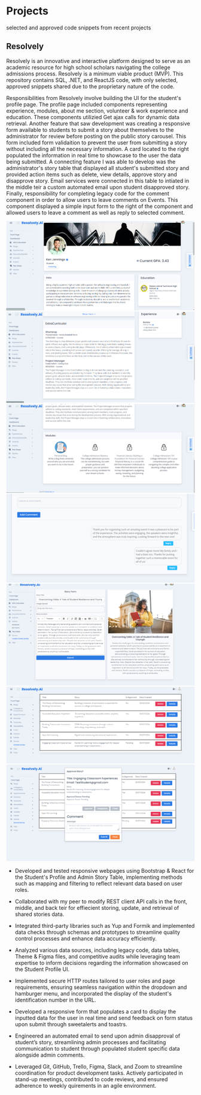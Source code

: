 # Projects
selected and approved code snippets from recent projects
## Resolvely

Resolvely is an innovative and interactive platform designed to serve as an academic resource for high school scholars navigating the college
admissions process. Resolvely is a minimum viable product (MVP). This repository contains SQL, .NET, and ReactJS code, with only selected, 
approved snippets shared due to the proprietary nature of the code.

Responsibilities from Resolvely involve building the UI for the student's profile page. The profile page included components representing experience, modules,
about me section, volunteer & work experience and education. These components utilizied Get ajax calls for dynamic data retrieval. Another feature that saw development was
creating a responsive form available to students to submit a story about themselves to the administrator for review before posting on the public story carousel. This form included
form validaition to prevent the user from submitting a story without including all the necessary information. A card located to the right populated the information in real time to
showcase to the user the data being submitted. A connecting feature I was able to develop was the administrator's story table that displayed all student's submitted story and provided action
items such as delete, view details, approve story and disapprove story. Email services were connected in this table to intiated in the middle teir a custom automated email upon student disapproved
story. Finally, responsibility for completing legacy code for the comment component in order to allow users to leave comments on Events. This component displayed a simple input form to the right of the component and allowed users to leave a comment as well as reply to selected comment. 

![Student Profile banner, about me and education sections](images/profile1.png)
![Student extracurricular and work experience sections](images/profile2.png)
![Student module section](images/profile3.png)
![comment component](images/comment.png)
![student storyform](images/storyform.png)
![Administrator story table](images/table.png)
![Administrator story table, unapprove modal](images/unapprove.png)

- Developed and tested responsive webpages using Bootstrap & React for the Student's Profile and Admin Story Table, implementing
methods such as mapping and filtering to reflect relevant data based on user roles.

- Collaborated with my peer to modify REST client API calls in the front, middle, and back teir for effiecient storing, update, and retrieval of
shared stories data.

- Integrated third-party libraries such as Yup and Formik and implemented data checks through schemas and prototypes to streamline
quality control processes and enhance data accuracy efficiently.

- Analyzed various data sources, including legacy code, data tables, Theme & Figma files, and competitive audits while leveraging team
expertise to inform decisions regarding the information showcased on the Student Profile UI.

- Implemented secure HTTP routes tailored to user roles and page requirements, ensuring seamless navigation within the dropdown and
hamburger menu, and incorporated the display of the student's identification number in the URL.

- Developed a responsive form that populates a card to display the inputted data for the user in real time and send feedback on form status
upon submit through sweetalerts and toastrs.

- Engineered an automated email to send upon admin disapproval of student’s story, streamlining admin processes and facilitating
communication to student through populated student specific data alongside admin comments.

- Leveraged Git, GitHub, Trello, Figma, Slack, and Zoom to streamline coordination for product development tasks. Actively participated in
stand-up meetings, contributed to code reviews, and ensured adherence to weekly quirements in an agile environment.



